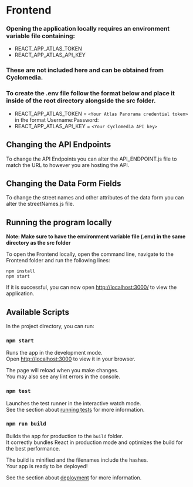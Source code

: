 # Frontend 
### Opening the application locally requires an environment variable file containing:

- REACT_APP_ATLAS_TOKEN
- REACT_APP_ATLAS_API_KEY

### These are not included here and can be obtained from Cyclomedia.

### To create the .env file follow the format below and place it inside of the root directory alongside the src folder. 

- REACT_APP_ATLAS_TOKEN =  `<Your Atlas Panorama credential token>` in the format Username:Password:
- REACT_APP_ATLAS_API_KEY = `<Your Cyclomedia API key> `

## Changing the API Endpoints 

To change the API Endpoints you can alter the API_ENDPOINT.js file to match the URL to however you are hosting the API.  

## Changing the Data Form Fields 

To change the street names and other attributes of the data form you can alter the streetNames.js file.

## Running the program locally 

**Note: Make sure to have the environment variable file (.env) in the same directory as the src folder**

To open the Frontend locally, open the command line, navigate to the Frontend folder and run the following lines:

```
npm install
npm start
```

If it is successful, you can now open [http://localhost:3000/](http://localhost:3000/) to view the application. 

## Available Scripts

In the project directory, you can run:

### `npm start`

Runs the app in the development mode.\
Open [http://localhost:3000](http://localhost:3000) to view it in your browser.

The page will reload when you make changes.\
You may also see any lint errors in the console.

### `npm test`

Launches the test runner in the interactive watch mode.\
See the section about [running tests](https://facebook.github.io/create-react-app/docs/running-tests) for more information.

### `npm run build`

Builds the app for production to the `build` folder.\
It correctly bundles React in production mode and optimizes the build for the best performance.

The build is minified and the filenames include the hashes.\
Your app is ready to be deployed!

See the section about [deployment](https://facebook.github.io/create-react-app/docs/deployment) for more information.

